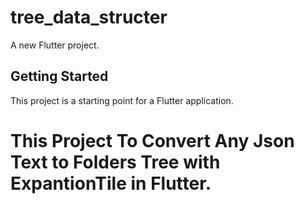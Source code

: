 # tree_data_structer

A new Flutter project.

## Getting Started

This project is a starting point for a Flutter application.

# This Project To Convert Any Json Text to Folders Tree with ExpantionTile in Flutter.
